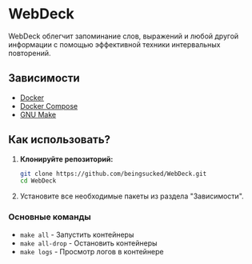# WebDeck

WebDeck облегчит запоминание слов, выражений и любой другой информации с помощью эффективной техники интервальных повторений.

## Зависимости

- [Docker](https://www.docker.com/get-started)
- [Docker Compose](https://docs.docker.com/compose/install/)
- [GNU Make](https://www.gnu.org/software/make/)

## Как использовать?

1. **Клонируйте репозиторий:**

   ```bash
   git clone https://github.com/beingsucked/WebDeck.git
   cd WebDeck

2. Установите все необходимые пакеты из раздела "Зависимости".


### Основные команды

* `make all` - Запустить контейнеры
* `make all-drop` - Остановить контейнеры
* `make logs` - Просмотр логов в контейнере
